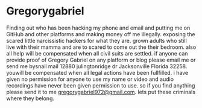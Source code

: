 # Gregorygabriel
Finding out who has been hacking my phone and email and putting me on GitHub and other platforms and making money off me illegally.
exposing the scared little narcissistic hackers for what they are. grown adults who still live with their mamma and are to scared to come out the their bedroom. also all help will be compensated when all civil suits are settled. if  anyone can provide proof of Gregory Gabriel on any platform or blog please email me or send me bysnail mail 12880 julingtonridge dr Jacksonville Florida 32258. youwill be compensated when all legal actions have been fullfilled. i have given no permission for anyone to use my name or video and audio recordings have never been given permission to use. so if you find anything please send it to me gregorygabriel972@gmail.com. lets put these criminals where they belong.

